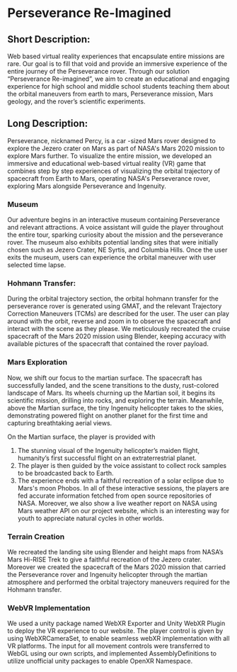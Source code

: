# Perseverance Re-Imagined

## Short Description:
Web based virtual reality experiences that encapsulate entire missions are rare. Our goal is to fill that void and provide an immersive experience of the entire journey of the Perseverance rover. Through our solution “Perseverance Re-imagined”, we aim to create an educational and engaging experience for high school and middle school students teaching them about the orbital maneuvers from earth to mars, Perseverance mission, Mars geology, and the rover’s scientific experiments. 

## Long Description:
Perseverance, nicknamed Percy, is a car -sized Mars rover designed to explore the Jezero crater on Mars as part of NASA's Mars 2020 mission to explore Mars further. To visualize the entire mission, we developed an immersive and educational web-based virtual reality (VR) game that combines step by step experiences of visualizing the orbital trajectory of spacecraft from Earth to Mars, operating NASA's Perseverance rover, exploring Mars alongside Perseverance and Ingenuity.
<br>
### Museum
Our adventure begins in an interactive museum containing Perseverance and relevant attractions. A voice assistant will guide the player throughout the entire tour, sparking curiosity about the mission and the perseverance rover. The museum also exhibits potential landing sites that were initially chosen such as Jezero Crater, NE Syrtis, and Columbia Hills. Once the user exits the museum, users can experience the orbital maneuver with user selected time lapse.

### Hohmann Transfer:
During the orbital trajectory section, the orbital hohmann transfer for the perseverance rover is generated using GMAT, and the relevant Trajectory Correction Maneuvers (TCMs) are described for the user. The user can play around with the orbit, reverse and zoom in to observe the spacecraft and interact with the scene as they please. We meticulously recreated the cruise spacecraft of the Mars 2020 mission using Blender, keeping accuracy with available pictures of the spacecraft that contained the rover payload.

### Mars Exploration
Now, we shift our focus to the martian surface. The spacecraft has successfully landed, and the scene transitions to the dusty, rust-colored landscape of Mars. Its wheels churning up the Martian soil, it begins its scientific mission, drilling into rocks, and exploring the terrain. Meanwhile, above the Martian surface, the tiny Ingenuity helicopter takes to the skies, demonstrating powered flight on another planet for the first time and capturing breathtaking aerial views. 

On the Martian surface, the player is provided with 
  1. The stunning visual of the Ingenuity helicopter’s maiden flight, humanity’s first successful flight on an extraterrestrial planet. 
  2. The player is then guided by the voice assistant to collect rock samples to be broadcasted back to Earth. 
  3. The experience ends with a faithful recreation of a solar eclipse due to Mars's moon Phobos.
In all of these interactive sessions, the players are fed accurate information fetched from open source repositories of NASA. Moreover, we also show a live weather report on NASA  using Mars weather API on our project website, which is an interesting way for youth to appreciate natural cycles in other worlds.

### Terrain Creation
We recreated the landing site using Blender and height maps from NASA’s Mars Hi-RISE Trek to give a faithful recreation of the Jezero crater. Moreover we created the spacecraft of the Mars 2020 mission that carried the Perseverance rover and Ingenuity helicopter through the martian atmosphere and performed the orbital trajectory maneuvers required for the Hohmann transfer.

### WebVR Implementation
We used a unity package named WebXR Exporter and Unity WebXR Plugin to deploy the VR experience to our website. The player control is given by using WebXRCameraSet, to enable seamless webXR implementation with all VR platforms. The input for all movement controls were transferred to WebGL using our own scripts, and implemented AssemblyDefinitions to utilize unofficial unity packages to enable OpenXR Namespace. 

